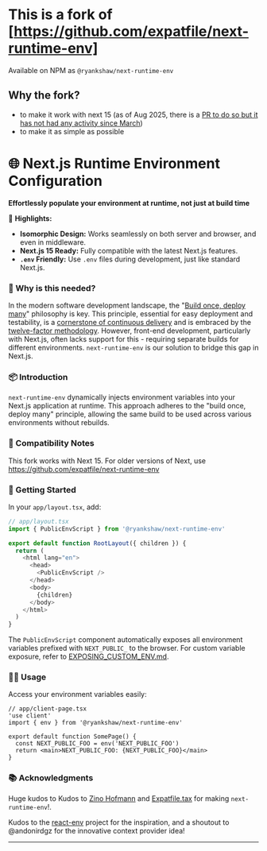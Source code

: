 # This is a fork of [https://github.com/expatfile/next-runtime-env]

Available on NPM as `@ryankshaw/next-runtime-env`

## Why the fork?

- to make it work with next 15 (as of Aug 2025, there is a [PR to do so but it has not had any activity since March](https://github.com/expatfile/next-runtime-env/pull/164))
- to make it as simple as possible

# 🌐 Next.js Runtime Environment Configuration

**Effortlessly populate your environment at runtime, not just at build time**

🌟 **Highlights:**
- **Isomorphic Design:** Works seamlessly on both server and browser, and even in middleware.
- **Next.js 15 Ready:** Fully compatible with the latest Next.js features.
- **`.env` Friendly:** Use `.env` files during development, just like standard Next.js.

### 🤔 Why is this needed?

In the modern software development landscape, the "[Build once, deploy many][build-once-deploy-many-link]" philosophy is key. This principle, essential for easy deployment and testability, is a [cornerstone of continuous delivery][fundamental-principle-link] and is embraced by the [twelve-factor methodology][twelve-factor-link]. However, front-end development, particularly with Next.js, often lacks support for this - requiring separate builds for different environments. `next-runtime-env` is our solution to bridge this gap in Next.js.

### 📦 Introduction

`next-runtime-env` dynamically injects environment variables into your Next.js application at runtime. This approach adheres to the "build once, deploy many" principle, allowing the same build to be used across various environments without rebuilds.

### 🤝 Compatibility Notes

This fork works with Next 15. For older versions of Next, use https://github.com/expatfile/next-runtime-env

### 🚀 Getting Started

In your `app/layout.tsx`, add:

```js
// app/layout.tsx
import { PublicEnvScript } from '@ryankshaw/next-runtime-env'

export default function RootLayout({ children }) {
  return (
    <html lang="en">
      <head>
        <PublicEnvScript />
      </head>
      <body>
        {children}
      </body>
    </html>
  )
}
```

The `PublicEnvScript` component automatically exposes all environment variables prefixed with `NEXT_PUBLIC_` to the browser. For custom variable exposure, refer to [EXPOSING_CUSTOM_ENV.md](docs/EXPOSING_CUSTOM_ENV.md).

### 🧑‍💻 Usage

Access your environment variables easily:

```tsx
// app/client-page.tsx
'use client'
import { env } from '@ryankshaw/next-runtime-env'

export default function SomePage() {
  const NEXT_PUBLIC_FOO = env('NEXT_PUBLIC_FOO')
  return <main>NEXT_PUBLIC_FOO: {NEXT_PUBLIC_FOO}</main>
}
```

### 📚 Acknowledgments

Huge kudos to Kudos to [Zino Hofmann](https://github.com/HofmannZ) and [Expatfile.tax](expatfile-site) for making `next-runtime-env`!.

Kudos to the [react-env](react-env-repo) project for the inspiration, and a shoutout to @andonirdgz for the innovative context provider idea!

---

[build-url]: https://img.shields.io/github/checks-status/expatfile/next-runtime-env/main
[cov-img]: https://codecov.io/gh/expatfile/next-runtime-env/branch/main/graph/badge.svg?token=mbGgsweFuP
[cov-url]: https://codecov.io/gh/expatfile/next-runtime-env
[snyk-img]: https://snyk.io/test/github/expatfile/next-runtime-env/badge.svg
[snyk-url]: https://snyk.io/test/github/expatfile/next-runtime-env
[nextjs-env-vars-order]: https://nextjs.org/docs/basic-features/environment-variables#environment-variable-load-order
[build-once-deploy-many-link]: https://www.mikemcgarr.com/blog/build-once-deploy-many.html
[fundamental-principle-link]: https://cloud.redhat.com/blog/build-once-deploy-anywhere
[twelve-factor-link]: https://12factor.net
[pages-router-branch-link]: https://github.com/expatfile/next-runtime-env/tree/1.x
[app-router-branch-link]: https://github.com/expatfile/next-runtime-env/tree/2.x
[nextjs-env-vars]: https://nextjs.org/docs/basic-features/environment-variables
[react-env-repo]: https://github.com/andrewmclagan/react-env
[expatfile-site]: https://expatfile.tax
